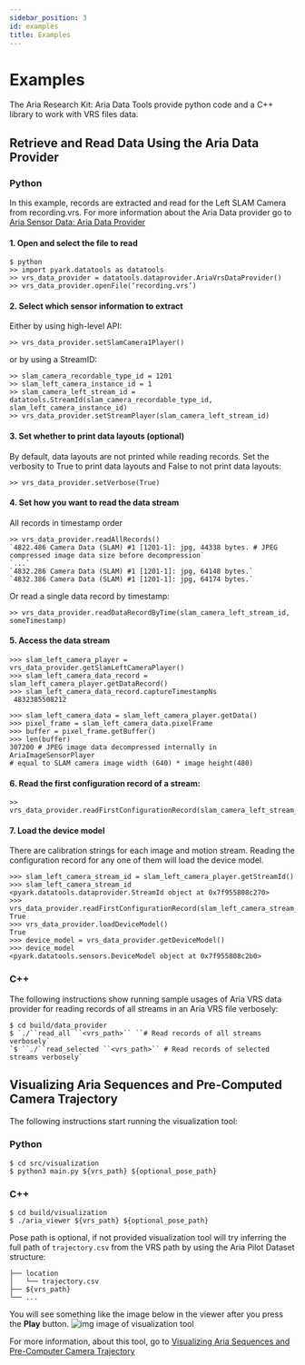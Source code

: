 ```yaml
---
sidebar_position: 3
id: examples
title: Examples
---
```


# Examples

The Aria Research Kit: Aria Data Tools provide python code and a C++ library to work with VRS files data.


## Retrieve and Read Data Using the Aria Data Provider

### Python

In this example, records are extracted and read for the Left SLAM Camera from recording.vrs.
For more information about the Aria Data provider go to [Aria Sensor Data: Aria Data Provider](howto/dataprovider.md)


#### 1. Open and select the file to read

```
$ python
>> import pyark.datatools as datatools
>> vrs_data_provider = datatools.dataprovider.AriaVrsDataProvider()
>> vrs_data_provider.openFile(‘recording.vrs’)
```



#### 2. Select which sensor information to extract

Either by using high-level API:


```
>> vrs_data_provider.setSlamCamera1Player()
```


or by using a StreamID:


```
>> slam_camera_recordable_type_id = 1201
>> slam_left_camera_instance_id = 1
>> slam_camera_left_stream_id = datatools.StreamId(slam_camera_recordable_type_id, slam_left_camera_instance_id)
>> vrs_data_provider.setStreamPlayer(slam_camera_left_stream_id)
```



#### 3.  Set whether to print data layouts (optional)

By default, data layouts are not printed while reading records. Set the verbosity to True to print data layouts and False to not print data layouts:


```
>> vrs_data_provider.setVerbose(True)
```



#### 4. Set how you want to read the data stream

All records in timestamp order


```
>> vrs_data_provider.readAllRecords()
`4822.486 Camera Data (SLAM) #1 [1201-1]: jpg, 44338 bytes. # JPEG compressed image data size before decompression`
`...`
`4832.286 Camera Data (SLAM) #1 [1201-1]: jpg, 64148 bytes.`
`4832.386 Camera Data (SLAM) #1 [1201-1]: jpg, 64174 bytes.`
```


Or read a single data record by timestamp:


```
>> vrs_data_provider.readDataRecordByTime(slam_camera_left_stream_id, someTimestamp)
```



#### 5. Access the data stream

```
>>> slam_left_camera_player = vrs_data_provider.getSlamLeftCameraPlayer()
>>> slam_left_camera_data_record = slam_left_camera_player.getDataRecord()
>>> slam_left_camera_data_record.captureTimestampNs
 4832385508212

>>> slam_left_camera_data = slam_left_camera_player.getData()
>>> pixel_frame = slam_left_camera_data.pixelFrame
>>> buffer = pixel_frame.getBuffer()
>>> len(buffer)
307200 # JPEG image data decompressed internally in AriaImageSensorPlayer
# equal to SLAM camera image width (640) * image height(480)

```



#### 6. Read the first configuration record of a stream:

```
>> vrs_data_provider.readFirstConfigurationRecord(slam_camera_left_stream_id)
```



#### 7. Load the device model

There are calibration strings for each image and motion stream. Reading the configuration record for any one of them will load the device model.


```
>>> slam_left_camera_stream_id = slam_left_camera_player.getStreamId()
>>> slam_left_camera_stream_id
<pyark.datatools.dataprovider.StreamId object at 0x7f955808c270>
>>> vrs_data_provider.readFirstConfigurationRecord(slam_left_camera_stream_id)
True
>>> vrs_data_provider.loadDeviceModel()
True
>>> device_model = vrs_data_provider.getDeviceModel()
>>> device_model
<pyark.datatools.sensors.DeviceModel object at 0x7f955808c2b0>
```



### C++

The following instructions show running sample usages of Aria VRS data provider for reading records of all streams in an Aria VRS file verbosely:


```
$ cd build/data_provider
$ `./``read_all ``<vrs_path>`` ``# Read records of all streams verbosely`
`$ ``./``read_selected ``<vrs_path>`` # Read records of selected streams verbosely`
```



## Visualizing Aria Sequences and Pre-Computed Camera Trajectory

The following instructions start running the visualization tool:


### Python

```
$ cd src/visualization
$ python3 main.py ${vrs_path} ${optional_pose_path}
```



### C++

```
$ cd build/visualization
$ ./aria_viewer ${vrs_path} ${optional_pose_path}
```


Pose path is optional, if not provided visualization tool will try inferring the full path of `trajectory.csv` from the VRS path by using the Aria Pilot Dataset structure:


```
├── location
│   └── trajectory.csv
├── ${vrs_path}
└── ...
```


You will see something like the image below in the viewer after you press the **Play** button.
![img image of visualization tool](/img/docs/aria_viewer.png)

For more information, about this tool, go to [Visualizing Aria Sequences and Pre-Computer Camera Trajectory](howto/visualizing.md)
